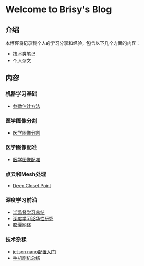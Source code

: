 # Welcome to Brisy's Blog



## 介绍

本博客将记录我个人的学习分享和经验，包含以下几个方面的内容：
- 技术类笔记
- 个人杂文


## 内容

### 机器学习基础
- [参数估计方法](./MachineLearning/参数估计方法.md)
### 医学图像分割
- [医学图像分割]()
### 医学图像配准
- [医学图像配准]()
### 点云和Mesh处理
- [Deep Closet Point](./Geometry/DeepClosetPoint.md)
### 深度学习前沿
- [半监督学习总结](./DeepLearning/SemiSupervisedLearning.md)
- [深度学习泛华性研究]()
- [胶囊网络]()
### 技术杂糅
- [jetson nano配置入门](./Others/JetsonNano.md)
- [手机刷机总结](./Others/手机刷机相关知识.md)
